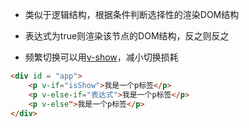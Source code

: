 - 类似于逻辑结构，根据条件判断选择性的渲染DOM结构
    
- 表达式为true则渲染该节点的DOM结构，反之则反之
    
- 频繁切换可以用[v-show](https://so.csdn.net/so/search?q=v-show&spm=1001.2101.3001.7020)，减小切换损耗

```html
<div id = "app">
    <p v-if="isShow">我是一个p标签</p>
    <p v-else-if="表达式">我是一个p标签</p>
    <p v-else">我是一个p标签</p>
</div>

```